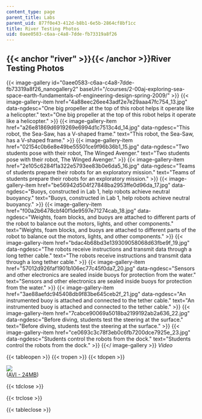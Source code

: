 ```yaml
---
content_type: page
parent_title: Labs
parent_uid: 877f0e43-412d-b8b1-6e5b-2864cf8bf1cc
title: River Testing Photos
uid: 0aee0583-c6aa-c4a8-7dde-fb73319a8f26
---
```


{{< anchor "river" >}}{{< /anchor >}}River Testing Photos
---------------------------------------------------------
{{< image-gallery id="0aee0583-c6aa-c4a8-7dde-fb73319a8f26_nanogallery2" baseUrl="/courses/2-00aj-exploring-sea-space-earth-fundamentals-of-engineering-design-spring-2009/" >}}
{{< image-gallery-item href="4a88eec26ee43adf2e7e29aaa47fc754_13.jpg" data-ngdesc="One big propeller at the top of this robot helps it operate like a helicopter." text="One big propeller at the top of this robot helps it operate like a helicopter." >}}
{{< image-gallery-item href="a26e81869d6919269e6994d1c7513c4d_14.jpg" data-ngdesc="This robot, the Sea-Saw, has a V-shaped frame." text="This robot, the Sea-Saw, has a V-shaped frame." >}}
{{< image-gallery-item href="02154c0b6e8e49be55501ce9f96b36b1_15.jpg" data-ngdesc="Two students pose with their robot, The Winged Avenger." text="Two students pose with their robot, The Winged Avenger." >}}
{{< image-gallery-item href="2e105c6284f1a322e5793ee83b0e6da5_16.jpg" data-ngdesc="Teams of students prepare their robots for an exploratory mission." text="Teams of students prepare their robots for an exploratory mission." >}}
{{< image-gallery-item href="be56942d504f27848ba2953ffe0d96da_17.jpg" data-ngdesc="Buoys, constructed in Lab 1, help robots achieve neutral buoyancy." text="Buoys, constructed in Lab 1, help robots achieve neutral buoyancy." >}}
{{< image-gallery-item href="f00a2b6478cbf40f1de9597e71274cab_18.jpg" data-ngdesc="Weights, foam blocks, and buoys are attached to different parts of the robot to balance out the motors, lights, and other components." text="Weights, foam blocks, and buoys are attached to different parts of the robot to balance out the motors, lights, and other components." >}}
{{< image-gallery-item href="bdac4b68bd3e139309058068d63fbe9f_19.jpg" data-ngdesc="The robots receive instructions and transmit data through a long tether cable." text="The robots receive instructions and transmit data through a long tether cable." >}}
{{< image-gallery-item href="57012d926faf1901b106ec77c45f0da7_20.jpg" data-ngdesc="Sensors and other electronics are sealed inside buoys for protection from the water." text="Sensors and other electronics are sealed inside buoys for protection from the water." >}}
{{< image-gallery-item href="3ae88aefdc945408db9f83be645ceb2f_21.jpg" data-ngdesc="An instrumented buoy is attached and connected to the tether cable." text="An instrumented buoy is attached and connected to the tether cable." >}}
{{< image-gallery-item href="7cabce90069a5018ba2199192ab2a636_22.jpg" data-ngdesc="Before diving, students test the steering at the surface." text="Before diving, students test the steering at the surface." >}}
{{< image-gallery-item href="ce0693c3c78f3eb0c6fb7200dce7925e_23.jpg" data-ngdesc="Students control the robots from the dock." text="Students control the robots from the dock." >}}
{{</ image-gallery >}}
_Video_

{{< tableopen >}}
{{< tropen >}}
{{< tdopen >}}


[![](http://ocw.mit.edu/ans7870/2/2.00AJ/s09/labs/thumbnails/river.jpg)](/ans7870/2/2.00AJ/s09/labs/river.avi)  
([AVI - 24MB](/ans7870/2/2.00AJ/s09/labs/river.avi))


{{< tdclose >}}

{{< trclose >}}

{{< tableclose >}}